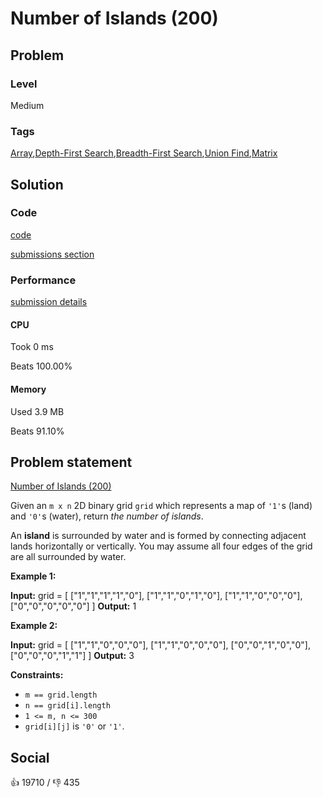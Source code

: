 # Number of Islands (200)

## Problem

### Level

Medium

### Tags

[Array](https://leetcode.com/tag/array),[Depth-First Search](https://leetcode.com/tag/depth-first-search),[Breadth-First Search](https://leetcode.com/tag/breadth-first-search),[Union Find](https://leetcode.com/tag/union-find),[Matrix](https://leetcode.com/tag/matrix)

## Solution

### Code

[code](solution.go)

[submissions section](https://leetcode.com/problems/number-of-islands/submissions/934124999/)

### Performance

[submission details](https://leetcode.com/submissions/detail/934124999/)

#### CPU

Took 0 ms

Beats 100.00%

#### Memory

Used 3.9 MB

Beats 91.10%

## Problem statement

[Number of Islands (200)](https://leetcode.com/problems/number-of-islands)

Given an `m x n` 2D binary grid `grid` which represents a map of `'1'`s (land) and `'0'`s (water), return _the number of islands_.

An **island** is surrounded by water and is formed by connecting adjacent lands horizontally or vertically. You may assume all four edges of the grid are all surrounded by water.

**Example 1:**


**Input:** grid = [
  ["1","1","1","1","0"],
  ["1","1","0","1","0"],
  ["1","1","0","0","0"],
  ["0","0","0","0","0"]
]
**Output:** 1

**Example 2:**


**Input:** grid = [
  ["1","1","0","0","0"],
  ["1","1","0","0","0"],
  ["0","0","1","0","0"],
  ["0","0","0","1","1"]
]
**Output:** 3

**Constraints:**

* `m == grid.length`
* `n == grid[i].length`
* `1 <= m, n <= 300`
* `grid[i][j]` is `'0'` or `'1'`.

## Social

:thumbsup: 19710 / :thumbsdown: 435
